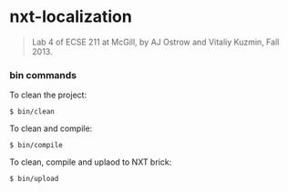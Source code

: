 # nxt-localization

> Lab 4 of ECSE 211 at McGill, by AJ Ostrow and Vitaliy Kuzmin, Fall 2013. 

### bin commands

To clean the project:

```
$ bin/clean
```

To clean and compile:

```
$ bin/compile
```

To clean, compile and uplaod to NXT brick:

```
$ bin/upload
```